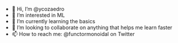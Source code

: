 - 👋 Hi, I’m @ycozaedro
- 👀 I’m interested in ML
- 🌱 I’m currently learning the basics
- 💞️ I’m looking to collaborate on anything that helps me learn faster
- 📫 How to reach me: @functormonoidal on Twitter

<!---
ycozaedro/ycozaedro is a ✨ special ✨ repository because its `README.md` (this file) appears on your GitHub profile.
You can click the Preview link to take a look at your changes.
--->

